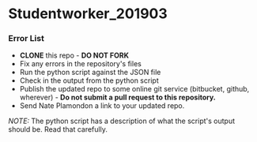 # Studentworker_201903 #

### Error List ###

* **CLONE** this repo - **DO NOT FORK**
* Fix any errors in the repository's files
* Run the python script against the JSON file
* Check in the output from the python script
* Publish the updated repo to some online git service (bitbucket, github, wherever) - **Do not submit a pull request to this repository.**
* Send Nate Plamondon a link to your updated repo.

_NOTE:_ The python script has a description of what the script's output should be. Read that carefully.
